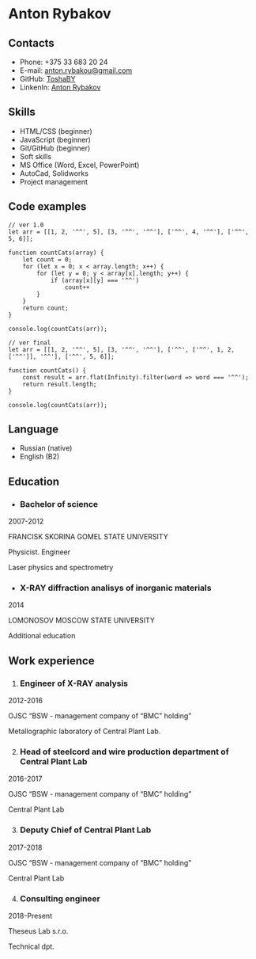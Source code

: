 # Anton Rybakov

## Contacts
* Phone: +375 33 683 20 24
* E-mail: [anton.rybakou@gmail.com](mailto:anton.rybakou@gmail.com)
* GitHub: [ToshaBY](https://github.com/ToshaBY)
* LinkenIn: [Anton Rybakov](https://www.linkedin.com/in/tosharybakov/)

## Skills
* HTML/CSS (beginner)
* JavaScript (beginner)
* Git/GitHub (beginner)
* Soft skills
* MS Office (Word, Excel, PowerPoint)
* AutoCad, Solidworks
* Project management

## Code examples
```
// ver 1.0
let arr = [[1, 2, '^^', 5], [3, '^^', '^^'], ['^^', 4, '^^'], ['^^', 5, 6]];

function countCats(array) {
    let count = 0;
    for (let x = 0; x < array.length; x++) {
        for (let y = 0; y < array[x].length; y++) {
            if (array[x][y] === '^^')
                count++
        }
    }
    return count;
}

console.log(countCats(arr));
```
```
// ver final
let arr = [[1, 2, '^^', 5], [3, '^^', '^^'], ['^^', ['^^', 1, 2, ['^^']], '^^'], ['^^', 5, 6]];

function countCats() {
    const result = arr.flat(Infinity).filter(word => word === '^^');
    return result.length;
}

console.log(countCats(arr));
```

## Language
* Russian (native)
* English (B2)

## Education
* ### Bachelor of science
2007-2012

FRANCISK SKORINA GOMEL STATE UNIVERSITY

Physicist. Engineer

Laser physics and spectrometry

* ### X-RAY diffraction analisys of inorganic materials
2014

LOMONOSOV MOSCOW STATE UNIVERSITY

Additional education

## Work experience
1. ### Engineer of X-RAY analysis

2012-2016

OJSC “BSW - management company of “BMC” holding”

Metallographic laboratory of Central Plant Lab.

2. ### Head of steelcord and wire production department of Central Plant Lab
2016-2017

OJSC “BSW - management company of “BMC” holding”

Central Plant Lab

3. ### Deputy Chief of Central Plant Lab
2017-2018

OJSC “BSW - management company of “BMC” holding”

Central Plant Lab

4. ### Consulting engineer
2018-Present

Theseus Lab s.r.o.

Technical dpt.